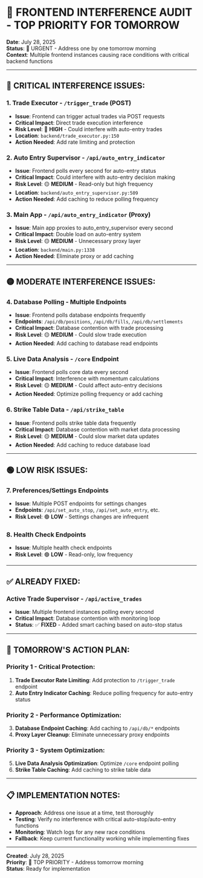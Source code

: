 # 🚨 FRONTEND INTERFERENCE AUDIT - TOP PRIORITY FOR TOMORROW

**Date**: July 28, 2025  
**Status**: 🔴 URGENT - Address one by one tomorrow morning  
**Context**: Multiple frontend instances causing race conditions with critical backend functions

---

## 🚨 CRITICAL INTERFERENCE ISSUES:

### **1. Trade Executor - `/trigger_trade` (POST)**
- **Issue**: Frontend can trigger actual trades via POST requests
- **Critical Impact**: Direct trade execution interference
- **Risk Level**: 🔴 **HIGH** - Could interfere with auto-entry trades
- **Location**: `backend/trade_executor.py:150`
- **Action Needed**: Add rate limiting and protection

### **2. Auto Entry Supervisor - `/api/auto_entry_indicator`**
- **Issue**: Frontend polls every second for auto-entry status
- **Critical Impact**: Could interfere with auto-entry decision making
- **Risk Level**: 🟡 **MEDIUM** - Read-only but high frequency
- **Location**: `backend/auto_entry_supervisor.py:509`
- **Action Needed**: Add caching to reduce polling frequency

### **3. Main App - `/api/auto_entry_indicator` (Proxy)**
- **Issue**: Main app proxies to auto_entry_supervisor every second
- **Critical Impact**: Double load on auto-entry system
- **Risk Level**: 🟡 **MEDIUM** - Unnecessary proxy layer
- **Location**: `backend/main.py:1338`
- **Action Needed**: Eliminate proxy or add caching

---

## 🟡 MODERATE INTERFERENCE ISSUES:

### **4. Database Polling - Multiple Endpoints**
- **Issue**: Frontend polls database endpoints frequently
- **Endpoints**: `/api/db/positions`, `/api/db/fills`, `/api/db/settlements`
- **Critical Impact**: Database contention with trade processing
- **Risk Level**: 🟡 **MEDIUM** - Could slow trade execution
- **Action Needed**: Add caching to database read endpoints

### **5. Live Data Analysis - `/core` Endpoint**
- **Issue**: Frontend polls core data every second
- **Critical Impact**: Interference with momentum calculations
- **Risk Level**: 🟡 **MEDIUM** - Could affect auto-entry decisions
- **Action Needed**: Optimize polling frequency or add caching

### **6. Strike Table Data - `/api/strike_table`**
- **Issue**: Frontend polls strike table data frequently
- **Critical Impact**: Database contention with market data processing
- **Risk Level**: 🟡 **MEDIUM** - Could slow market data updates
- **Action Needed**: Add caching to reduce database load

---

## 🟢 LOW RISK ISSUES:

### **7. Preferences/Settings Endpoints**
- **Issue**: Multiple POST endpoints for settings changes
- **Endpoints**: `/api/set_auto_stop`, `/api/set_auto_entry`, etc.
- **Risk Level**: 🟢 **LOW** - Settings changes are infrequent

### **8. Health Check Endpoints**
- **Issue**: Multiple health check endpoints
- **Risk Level**: 🟢 **LOW** - Read-only, low frequency

---

## ✅ ALREADY FIXED:

### **Active Trade Supervisor - `/api/active_trades`**
- **Issue**: Multiple frontend instances polling every second
- **Critical Impact**: Database contention with monitoring loop
- **Status**: ✅ **FIXED** - Added smart caching based on auto-stop status

---

## 🎯 TOMORROW'S ACTION PLAN:

### **Priority 1 - Critical Protection:**
1. **Trade Executor Rate Limiting**: Add protection to `/trigger_trade` endpoint
2. **Auto Entry Indicator Caching**: Reduce polling frequency for auto-entry status

### **Priority 2 - Performance Optimization:**
3. **Database Endpoint Caching**: Add caching to `/api/db/*` endpoints
4. **Proxy Layer Cleanup**: Eliminate unnecessary proxy endpoints

### **Priority 3 - System Optimization:**
5. **Live Data Analysis Optimization**: Optimize `/core` endpoint polling
6. **Strike Table Caching**: Add caching to strike table data

---

## 📋 IMPLEMENTATION NOTES:

- **Approach**: Address one issue at a time, test thoroughly
- **Testing**: Verify no interference with critical auto-stop/auto-entry functions
- **Monitoring**: Watch logs for any new race conditions
- **Fallback**: Keep current functionality working while implementing fixes

---

**Created**: July 28, 2025  
**Priority**: 🔴 TOP PRIORITY - Address tomorrow morning  
**Status**: Ready for implementation 